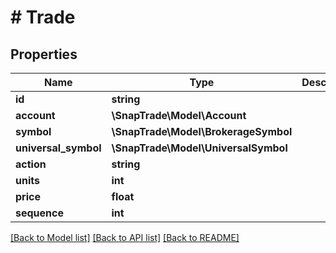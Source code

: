 # # Trade

## Properties

Name | Type | Description | Notes
------------ | ------------- | ------------- | -------------
**id** | **string** |  | [optional]
**account** | **\SnapTrade\Model\Account** |  | [optional]
**symbol** | **\SnapTrade\Model\BrokerageSymbol** |  | [optional]
**universal_symbol** | **\SnapTrade\Model\UniversalSymbol** |  | [optional]
**action** | **string** |  | [optional]
**units** | **int** |  | [optional]
**price** | **float** |  | [optional]
**sequence** | **int** |  | [optional]

[[Back to Model list]](../../README.md#models) [[Back to API list]](../../README.md#endpoints) [[Back to README]](../../README.md)
